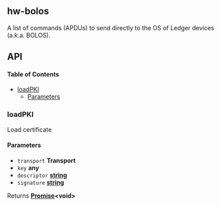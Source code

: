 ## hw-bolos

A list of commands (APDUs) to send directly to the OS of Ledger devices (a.k.a. BOLOS).

## API

<!-- Generated by documentation.js. Update this documentation by updating the source code. -->

#### Table of Contents

*   [loadPKI](#loadpki)
    *   [Parameters](#parameters)

### loadPKI

Load certificate

#### Parameters

*   `transport` **Transport**&#x20;
*   `key` **any**&#x20;
*   `descriptor` **[string](https://developer.mozilla.org/docs/Web/JavaScript/Reference/Global_Objects/String)**&#x20;
*   `signature` **[string](https://developer.mozilla.org/docs/Web/JavaScript/Reference/Global_Objects/String)**&#x20;

Returns **[Promise](https://developer.mozilla.org/docs/Web/JavaScript/Reference/Global_Objects/Promise)\<void>**&#x20;

